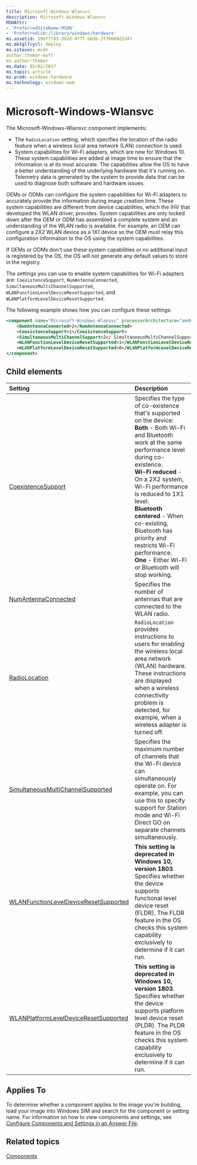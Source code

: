 ```yaml
---
title: Microsoft-Windows-Wlansvc
description: Microsoft-Windows-Wlansvc
MSHAttr:
- 'PreferredSiteName:MSDN'
- 'PreferredLib:/library/windows/hardware'
ms.assetid: 59efff83-392d-4777-b8db-2f70000d2d47
ms.mktglfcycl: deploy
ms.sitesec: msdn
author:themar-msft
ms.author:themar
ms.date: 05/02/2017
ms.topic: article
ms.prod: windows-hardware
ms.technology: windows-oem
---
```

# Microsoft-Windows-Wlansvc

The Microsoft-Windows-Wlansvc component implements:

* The `RadioLocation` setting, which specifies the location of the radio feature when a wireless local area network (LAN) connection is used.
* System capabilities for Wi-Fi adapters, which are new for Windows 10. These system capabilities are added at image time to ensure that the information is at its most accurate. The capabilities allow the OS to have a better understanding of the underlying hardware that it's running on. Telemetry data is generated by the system to provide data that can be used to diagnose both software and hardware issues.

OEMs or ODMs can configure the system capabilities for Wi-Fi adapters to accurately provide the information during image creation time. These system capabilities are different from device capabilities, which the IHV that developed the WLAN driver, provides. System capabilities are only locked down after the OEM or ODM has assembled a complete system and an understanding of the WLAN radio is available. For example, an OEM can configure a 2X2 WLAN device as a 1X1 device so the OEM must relay this configuration information to the OS using the system capabilities.

If OEMs or ODMs don't use these system capabilities or no additional input is registered by the OS, the OS will not generate any default values to store in the registry.

The settings you can use to enable system capabilities for Wi-Fi adapters are: `CoexistenceSupport`, `NumAntennaConnected`, `SimultaneousMultiChannelSupported`, `WLANFunctionLevelDeviceResetSupported`, and `WLANPlatformLevelDeviceResetSupported`.

The following example shows how you can configure these settings:

```xml
<component name="Microsoft-Windows-Wlansvc" processorArchitecture="amd64" publicKeyToken="31bf3856ad364e35" language="neutral" versionScope="nonSxS" xmlns:wcm="http://schemas.microsoft.com/WMIConfig/2002/State" xmlns:xsi="http://www.w3.org/2001/XMLSchema-instance">
    <NumAntennaConnected>2</NumAntennaConnected>
    <CoexistenceSupport>1</CoexistenceSupport>
    <SimultaneousMultiChannelSupport>2</ SimultaneousMultiChannelSupport>
    <WLANFunctionLevelDeviceResetSupported>1</WLANFunctionLevelDeviceResetSupported>
    <WLANPlatformLevelDeviceResetSupported>0</WLANPlatformLevelDeviceResetSupported>
</component>
```

## Child elements

| Setting                 | Description                                                                           |
|:------------------------|:--------------------------------------------------------------------------------------|
| [CoexistenceSupport](microsoft-windows-wlansvc-coexistencesupport.md) | Specifies the type of co-existence that's supported on the device:<br/> <strong>Both</strong> - Both Wi-Fi and Bluetooth work at the same performance level during co-existence.<br/><strong>Wi-Fi reduced</strong> - On a 2X2 system, Wi-Fi performance is reduced to 1X1 level.<br/><strong>Bluetooth centered</strong> - When co-existing, Bluetooth has priority and restricts Wi-Fi performance.<br/><strong>One</strong> - Either Wi-Fi or Bluetooth will stop working. |
| [NumAntennaConnected](microsoft-windows-wlansvc-numantennaconnected.md) | Specifies the number of antennas that are connected to the WLAN radio. |
| [RadioLocation](microsoft-windows-wlansvc-radiolocation.md) | <code>RadioLocation</code> provides instructions to users for enabling the wireless local area network (WLAN) hardware. These instructions are displayed when a wireless connectivity problem is detected, for example, when a wireless adapter is turned off. |
| [SimultaneousMultiChannelSupported](microsoft-windows-wlansvc-simultaneousmultichannelsupported.md) | Specifies the maximum number of channels that the Wi-Fi device can simultaneously operate on. For example, you can use this to specify support for Station mode and Wi-Fi Direct GO on separate channels simultaneously. |
| [WLANFunctionLevelDeviceResetSupported](microsoft-windows-wlansvc-wlanfunctionleveldeviceresetsupported.md) | **This setting is deprecated in Windows 10, version 1803**. Specifies whether the device supports functional level device reset (FLDR). The FLDR feature in the OS checks this system capability exclusively to determine if it can run. |
| [WLANPlatformLevelDeviceResetSupported](microsoft-windows-wlansvc-wlanplatformleveldeviceresetsupported.md) | **This setting is deprecated in Windows 10, version 1803**. Specifies whether the device supports platform level device reset (PLDR). The PLDR feature in the OS checks this system capability exclusively to determine if it can run. |

## Applies To

To determine whether a component applies to the image you’re building, load your image into Windows SIM and search for the component or setting name. For information on how to view components and settings, see [Configure Components and Settings in an Answer File](https://docs.microsoft.com/en-us/windows-hardware/customize/desktop/wsim/configure-components-and-settings-in-an-answer-file).

## Related topics

[Components](components-b-unattend.md)
